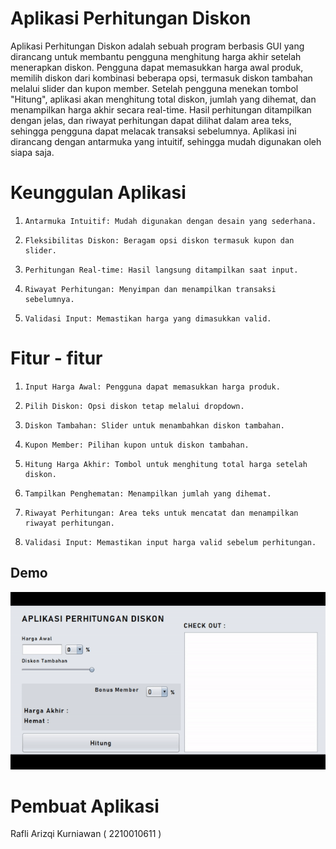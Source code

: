 # Aplikasi Perhitungan Diskon
 
Aplikasi Perhitungan Diskon adalah sebuah program berbasis GUI yang dirancang untuk membantu pengguna menghitung harga akhir setelah menerapkan diskon. Pengguna dapat memasukkan harga awal produk, memilih diskon dari kombinasi beberapa opsi, termasuk diskon tambahan melalui slider dan kupon member. Setelah pengguna menekan tombol "Hitung", aplikasi akan menghitung total diskon, jumlah yang dihemat, dan menampilkan harga akhir secara real-time. Hasil perhitungan ditampilkan dengan jelas, dan riwayat perhitungan dapat dilihat dalam area teks, sehingga pengguna dapat melacak transaksi sebelumnya. Aplikasi ini dirancang dengan antarmuka yang intuitif, sehingga mudah digunakan oleh siapa saja.
   
# Keunggulan Aplikasi

1.     Antarmuka Intuitif: Mudah digunakan dengan desain yang sederhana.
2.     Fleksibilitas Diskon: Beragam opsi diskon termasuk kupon dan slider.
3.     Perhitungan Real-time: Hasil langsung ditampilkan saat input.
4.     Riwayat Perhitungan: Menyimpan dan menampilkan transaksi sebelumnya.
5.     Validasi Input: Memastikan harga yang dimasukkan valid.



# Fitur - fitur

1.     Input Harga Awal: Pengguna dapat memasukkan harga produk.
2.     Pilih Diskon: Opsi diskon tetap melalui dropdown.
3.     Diskon Tambahan: Slider untuk menambahkan diskon tambahan.
4.     Kupon Member: Pilihan kupon untuk diskon tambahan.
5.     Hitung Harga Akhir: Tombol untuk menghitung total harga setelah diskon.
7.     Tampilkan Penghematan: Menampilkan jumlah yang dihemat.
8.     Riwayat Perhitungan: Area teks untuk mencatat dan menampilkan riwayat perhitungan.
9.     Validasi Input: Memastikan input harga valid sebelum perhitungan.

## Demo
![App Screenshot](https://github.com/rafkrnwnworkspace/AplikasiPerhitunganDiskon/blob/b291fe855a1868dbffcba9325b4301ba321b1176/pic/buktifull.gif)

# Pembuat Aplikasi
 Rafli Arizqi Kurniawan ( 2210010611 ) 

